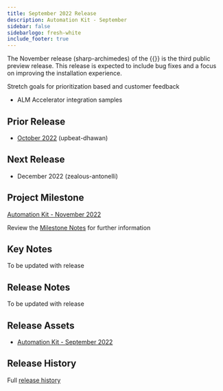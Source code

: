 ```yaml
---
title: September 2022 Release
description: Automation Kit - September
sidebar: false
sidebarlogo: fresh-white
include_footer: true
---
```


The November release (sharp-archimedes) of the {{<product-name>}} is the third public preview release. This release is expected to include bug fixes and a focus on improving the installation experience.

Stretch goals for prioritization based and customer feedback

- ALM Accelerator integration samples

## Prior Release

- [October 2022](/releases/october-2022) (upbeat-dhawan)

## Next Release

- December 2022 (zealous-antonelli)

## Project Milestone

[Automation Kit - November 2022](https://github.com/orgs/microsoft/projects/486/views/4)

Review the [Milestone Notes](/releases/milestones) for further information

## Key Notes

To be updated with release

## Release Notes

To be updated with release

## Release Assets

- [Automation Kit - September 2022](https://github.com/microsoft/powercat-automation-kit/releases/tag/AutomationKit-September2022)

## Release History

Full [release history](/releases)
